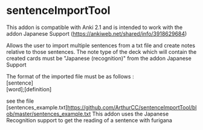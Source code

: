 # sentenceImportTool
This addon is compatible with Anki 2.1 and is intended to work with the addon Japanese Support (https://ankiweb.net/shared/info/3918629684)

Allows the user to import multiple sentences from a txt file and create notes relative to those sentences. The note type of the deck which will contain the created cards must be "Japanese (recognition)" from the addon Japanese Support

The format of the imported file must be as follows :  
[sentence]  
[word];[definition]  
  
see the file [sentences_example.txt]https://github.com/ArthurCC/sentenceImportTool/blob/master/sentences_example.txt
This addon uses the Japanese Recognition support to get the reading of a sentence with furigana
